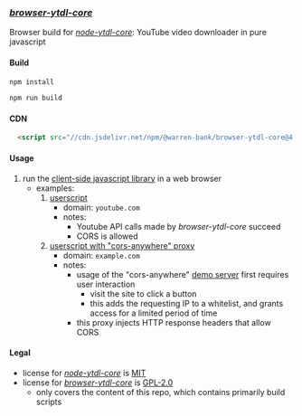 ### [_browser-ytdl-core_](https://github.com/warren-bank/browser-ytdl-core/tree/distubejs)

Browser build for [_node-ytdl-core_](https://github.com/distubejs/ytdl-core): YouTube video downloader in pure javascript

#### Build

```bash
npm install

npm run build
```

#### CDN

```html
  <script src="//cdn.jsdelivr.net/npm/@warren-bank/browser-ytdl-core@4.14.4-distubejs.2/dist/es2020/ytdl-core.js"></script>
```

#### Usage

1. run the [client-side javascript library](./dist/es2020/ytdl-core.js) in a web browser
   * examples:
     1. [userscript](./example/es2020/ytdl-core.no-proxy.user.js)
        - domain: `youtube.com`
        - notes:
          * Youtube API calls made by _browser-ytdl-core_ succeed
          * CORS is allowed
     2. [userscript with "cors-anywhere" proxy](./example/es2020/ytdl-core.with-proxy.user.js)
        - domain: `example.com`
        - notes:
          * usage of the "cors-anywhere" [demo server](https://cors-anywhere.herokuapp.com/corsdemo) first requires user interaction
            - visit the site to click a button
            - this adds the requesting IP to a whitelist, and grants access for a limited period of time
          * this proxy injects HTTP response headers that allow CORS

#### Legal

* license for [_node-ytdl-core_](https://github.com/distubejs/ytdl-core/releases/tag/4.14.4) is [MIT](https://github.com/distubejs/ytdl-core/blob/4.14.4/LICENSE)
* license for [_browser-ytdl-core_](https://github.com/warren-bank/browser-ytdl-core/releases/tag/v4.14.4-distubejs.2) is [GPL-2.0](https://github.com/warren-bank/browser-ytdl-core/blob/v4.14.4-distubejs.2/LICENSE.txt)
  - only covers the content of this repo, which contains primarily build scripts
